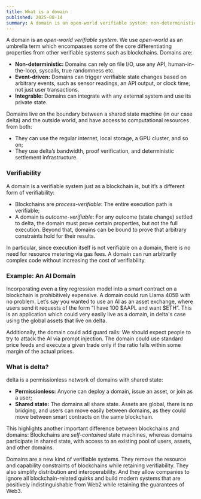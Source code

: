 ```yaml
---
title: What is a domain
published: 2025-08-14
summary: A domain is an open‑world verifiable system: non‑deterministic, event‑driven, and integrable.
---
```

A domain is an *open-world verifiable system*. We use *open-world* as an umbrella term which encompasses some of the core differentiating properties from other verifiable systems such as blockchains. Domains are:

- **Non-deterministic:** Domains can rely on file I/O, use any API, human-in-the-loop, syscalls, true randomness etc.
- **Event-driven:** Domains can trigger verifiable state changes based on arbitrary events, such as sensor readings, an API output, or clock time; not just user transactions.
- **Integrable:** Domains can integrate with any external system and use its private state.

Domains live on the boundary between a shared state machine (in our case delta) and the outside world, and have access to computational resources from both:

- They can use the regular internet, local storage, a GPU cluster, and so on;
- They use delta’s bandwidth, proof verification, and deterministic settlement infrastructure.

### Verifiability

A domain is a verifiable system just as a blockchain is, but it’s a different form of verifiability:

- Blockchains are *process-verifiable*: The entire execution path is verifiable;
- A domain is *outcome-verifiable*: For any outcome (state change) settled to delta, the domain must prove certain properties, but not the full execution. Beyond that, domains can be bound to prove that arbitrary constraints hold for their results.

In particular, since execution itself is not verifiable on a domain, there is no need for resource metering via gas fees. A domain can run arbitrarily complex code without increasing the cost of verifiability.

### Example: An AI Domain

Incorporating even a tiny regression model into a smart contract on a blockchain is prohibitively expensive. A domain could run Llama 405B with no problem. Let’s say you wanted to use an AI as an asset exchange, where users send it requests of the form “I have 100 $AAPL and want $ETH”. This is an application which could very easily live as a domain, in delta's case using the global assets that live on delta.

Additionally, the domain could add guard rails: We should expect people to try to attack the AI via prompt injection. The domain could use standard price feeds and execute a given trade only if the ratio falls within some margin of the actual prices.

### What is delta?

delta is a permissionless network of domains with shared state:

- **Permissionless:** Anyone can deploy a domain, issue an asset, or join as a user;
- **Shared state:** The domains all share state. Assets are global, there is no bridging, and users can move easily between domains, as they could move between smart contracts on the same blockchain.

This highlights another important difference between blockchains and domains: Blockchains are *self-contained* state machines, whereas domains participate in shared state, with access to an existing pool of users, assets, and other domains.

Domains are a new kind of verifiable systems. They remove the resource and capability constraints of blockchains while retaining verifiability. They also simplify distribution and interoperability. And they allow companies to ignore all blockchain-related quirks and build modern systems that are positively indistinguishable from Web2 while retaining the guarantees of Web3.
